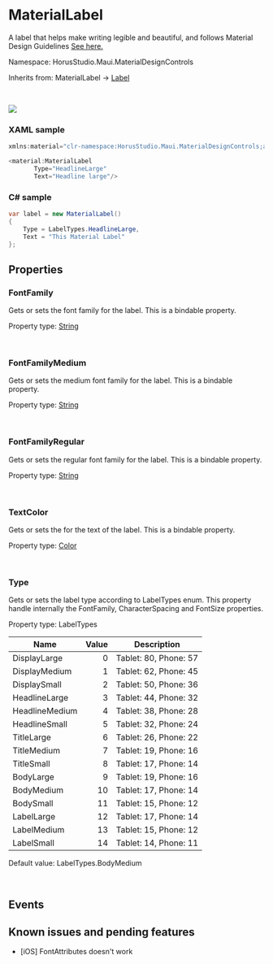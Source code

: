 # MaterialLabel

A label  that helps make writing legible and beautiful, and follows Material Design Guidelines [See here. ](https://m3.material.io/styles/typography/overview)

Namespace: HorusStudio.Maui.MaterialDesignControls

Inherits from: MaterialLabel → [Label](https://learn.microsoft.com/en-us/dotnet/api/microsoft.maui.controls.label)

<br>

![](https://raw.githubusercontent.com/HorusSoftwareUY/MaterialDesignControlsPlugin/develop/screenshots/MaterialLabel.jpg)

### XAML sample

```csharp
xmlns:material="clr-namespace:HorusStudio.Maui.MaterialDesignControls;assembly=HorusStudio.Maui.MaterialDesignControls"

<material:MaterialLabel 
       Type="HeadlineLarge"
       Text="Headline large"/>
```

### C# sample

```csharp
var label = new MaterialLabel()
{
    Type = LabelTypes.HeadlineLarge,
    Text = "This Material Label"
};
```

## Properties

### <a id="properties-fontfamily"/>**FontFamily**

Gets or sets the font family for the label.
 This is a bindable property.

Property type: [String](https://learn.microsoft.com/en-us/dotnet/api/system.string)<br>

<br>

### <a id="properties-fontfamilymedium"/>**FontFamilyMedium**

Gets or sets the medium font family for the label.
 This is a bindable property.

Property type: [String](https://learn.microsoft.com/en-us/dotnet/api/system.string)<br>

<br>

### <a id="properties-fontfamilyregular"/>**FontFamilyRegular**

Gets or sets the regular font family for the label.
 This is a bindable property.

Property type: [String](https://learn.microsoft.com/en-us/dotnet/api/system.string)<br>

<br>

### <a id="properties-textcolor"/>**TextColor**

Gets or sets the  for the text of the label.
 This is a bindable property.

Property type: [Color](https://learn.microsoft.com/en-us/dotnet/api/microsoft.maui.graphics.color)<br>

<br>

### <a id="properties-type"/>**Type**

Gets or sets the label type according to LabelTypes enum.
 This property handle internally the FontFamily, CharacterSpacing and FontSize properties.

Property type: LabelTypes<br>

| Name | Value | Description |
| --- | --: | --- |
| DisplayLarge | 0 | Tablet: 80, Phone: 57 |
| DisplayMedium | 1 | Tablet: 62, Phone: 45 |
| DisplaySmall | 2 | Tablet: 50, Phone: 36 |
| HeadlineLarge | 3 | Tablet: 44, Phone: 32 |
| HeadlineMedium | 4 | Tablet: 38, Phone: 28 |
| HeadlineSmall | 5 | Tablet: 32, Phone: 24 |
| TitleLarge | 6 | Tablet: 26, Phone: 22 |
| TitleMedium | 7 | Tablet: 19, Phone: 16 |
| TitleSmall | 8 | Tablet: 17, Phone: 14 |
| BodyLarge | 9 | Tablet: 19, Phone: 16 |
| BodyMedium | 10 | Tablet: 17, Phone: 14 |
| BodySmall | 11 | Tablet: 15, Phone: 12 |
| LabelLarge | 12 | Tablet: 17, Phone: 14 |
| LabelMedium | 13 | Tablet: 15, Phone: 12 |
| LabelSmall | 14 | Tablet: 14, Phone: 11 |

Default value: LabelTypes.BodyMedium

<br>

## Events

## Known issues and pending features

- [iOS] FontAttributes doesn't work
